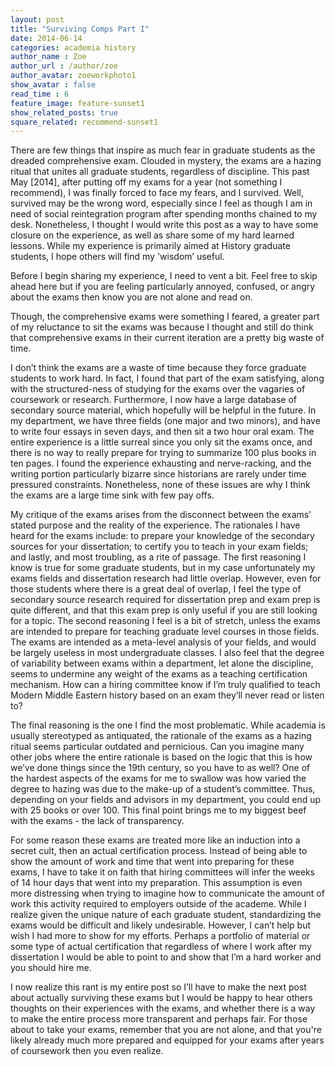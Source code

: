```yaml
---
layout: post
title: "Surviving Comps Part I"
date: 2014-06-14
categories: academia history
author_name : Zoe 
author_url : /author/zoe
author_avatar: zoeworkphoto1
show_avatar : false
read_time : 6
feature_image: feature-sunset1
show_related_posts: true
square_related: recommend-sunset1
---
```

There are few things that inspire as much fear in graduate students as the dreaded comprehensive exam. Clouded in mystery, the exams are a hazing ritual that unites all graduate students, regardless of discipline. This past May [2014], after putting off my exams for a year (not something I recommend), I was finally forced to face my fears, and I survived. Well, survived may be the wrong word, especially since I feel as though I am in need of social reintegration program after spending months chained to my desk. Nonetheless, I thought I would write this post as a way to have some closure on the experience, as well as share some of my hard learned lessons. While my experience is primarily aimed at History graduate students, I hope others will find my 'wisdom’ useful.

Before I begin sharing my experience, I need to vent a bit. Feel free to skip ahead here but if you are feeling particularly annoyed, confused, or angry about the exams then know you are not alone and read on.

Though, the comprehensive exams were something I feared, a greater part of my reluctance to sit the exams was because I thought and still do think that comprehensive exams in their current iteration are a pretty big waste of time.

I don’t think the exams are a waste of time because they force graduate students to work hard. In fact, I found that part of the exam satisfying, along with the structured-ness of studying for the exams over the vagaries of coursework or research. Furthermore, I now have a large database of secondary source material, which hopefully will be helpful in the future. In my department, we have three fields (one major and two minors), and have to write four essays in seven days, and then sit a two hour oral exam. The entire experience is a little surreal since you only sit the exams once, and there is no way to really prepare for trying to summarize 100 plus books in ten pages. I found the experience exhausting and nerve-racking, and the writing portion particularly bizarre since historians are rarely under time pressured constraints. Nonetheless, none of these issues are why I think the exams are a large time sink with few pay offs.

My critique of the exams arises from the disconnect between the exams’ stated purpose and the reality of the experience. The rationales I have heard for the exams include: to prepare your knowledge of the secondary sources for your dissertation; to certify you to teach in your exam fields; and lastly, and most troubling, as a rite of passage. The first reasoning I know is true for some graduate students, but in my case unfortunately my exams fields and dissertation research had little overlap. However, even for those students where there is a great deal of overlap, I feel the type of secondary source research required for dissertation prep and exam prep is quite different, and that this exam prep is only useful if you are still looking for a topic. The second reasoning I feel is a bit of stretch, unless the exams are intended to prepare for teaching graduate level courses in those fields. The exams are intended as a meta-level analysis of your fields, and would be largely useless in most undergraduate classes. I also feel that the degree of variability between exams within a department, let alone the discipline, seems to undermine any weight of the exams as a teaching certification mechanism. How can a hiring committee know if I’m truly qualified to teach Modern Middle Eastern history based on an exam they’ll never read or listen to?

The final reasoning is the one I find the most problematic. While academia is usually stereotyped as antiquated, the rationale of the exams as a hazing ritual seems particular outdated and pernicious. Can you imagine many other jobs where the entire rationale is based on the logic that this is how we’ve done things since the 19th century, so you have to as well? One of the hardest aspects of the exams for me to swallow was how varied the degree to hazing was due to the make-up of a student’s committee. Thus, depending on your fields and advisors in my department, you could end up with 25 books or over 100. This final point brings me to my biggest beef with the exams - the lack of transparency.

For some reason these exams are treated more like an induction into a secret cult, then an actual certification process. Instead of being able to show the amount of work and time that went into preparing for these exams, I have to take it on faith that hiring committees will infer the weeks of 14 hour days that went into my preparation. This assumption is even more distressing when trying to imagine how to communicate the amount of work this activity required to employers outside of the academe. While I realize given the unique nature of each graduate student, standardizing the exams would be difficult and likely undesirable. However, I can’t help but wish I had more to show for my efforts. Perhaps a portfolio of material or some type of actual certification that regardless of where I work after my dissertation I would be able to point to and show that I’m a hard worker and you should hire me.

I now realize this rant is my entire post so I’ll have to make the next post about actually surviving these exams but I would be happy to hear others thoughts on their experiences with the exams, and whether there is a way to make the entire process more transparent and perhaps fair. For those about to take your exams, remember that you are not alone, and that you're likely already much more prepared and equipped for your exams after years of coursework then you even realize.


